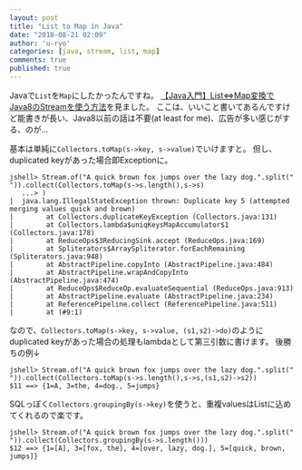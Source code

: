 ```yaml
---
layout: post
title: "List to Map in Java"
date: "2018-08-21 02:09"
author: 'u-ryo'
categories: [java, stream, list, map]
comments: true
published: true
---
```

Javaで`List`を`Map`にしたかったんですね。
[【Java入門】List⇔Map変換でJava8のStreamを使う方法](https://www.sejuku.net/blog/15900)を見ました。
ここは、いいこと書いてあるんですけど能書きが長い、Java8以前の話は不要(at least for me)、広告が多い感じがする、のが...

基本は単純に`Collectors.toMap(s->key, s->value)`でいけますと。
但し、duplicated keyがあった場合即Exceptionに。

```
jshell> Stream.of("A quick brown fox jumps over the lazy dog.".split(" ")).collect(Collectors.toMap(s->s.length(),s->s)
   ...> )
|  java.lang.IllegalStateException thrown: Duplicate key 5 (attempted merging values quick and brown)
|        at Collectors.duplicateKeyException (Collectors.java:131)
|        at Collectors.lambda$uniqKeysMapAccumulator$1 (Collectors.java:178)
|        at ReduceOps$3ReducingSink.accept (ReduceOps.java:169)
|        at Spliterators$ArraySpliterator.forEachRemaining (Spliterators.java:948)
|        at AbstractPipeline.copyInto (AbstractPipeline.java:484)
|        at AbstractPipeline.wrapAndCopyInto (AbstractPipeline.java:474)
|        at ReduceOps$ReduceOp.evaluateSequential (ReduceOps.java:913)
|        at AbstractPipeline.evaluate (AbstractPipeline.java:234)
|        at ReferencePipeline.collect (ReferencePipeline.java:511)
|        at (#9:1)
```

なので、`Collectors.toMap(s->key, s->value, (s1,s2)->do)`のようにduplicated keyがあった場合の処理もlambdaとして第三引数に書けます。
後勝ちの例↓

```
jshell> Stream.of("A quick brown fox jumps over the lazy dog.".split(" ")).collect(Collectors.toMap(s->s.length(),s->s,(s1,s2)->s2))
$11 ==> {1=A, 3=the, 4=dog., 5=jumps}
```

SQLっぽく`Collectors.groupingBy(s->key)`を使うと、重複valuesはListに込めてくれるので楽です。

```
jshell> Stream.of("A quick brown fox jumps over the lazy dog.".split(" ")).collect(Collectors.groupingBy(s->s.length()))
$12 ==> {1=[A], 3=[fox, the], 4=[over, lazy, dog.], 5=[quick, brown, jumps]}
```
